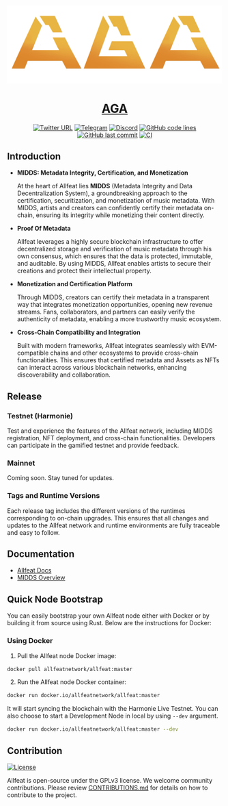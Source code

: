 <div align="center">

![logo](docs/aga-banner.png)

# [AGA](https://aga.network)

[![Twitter URL](https://img.shields.io/twitter/follow/Allfeat_music?style=social)](https://twitter.com/Allfeat_music) [![Telegram](https://img.shields.io/endpoint?color=neon&style=flat-square&url=https%3A%2F%2Ftg.sumanjay.workers.dev%2FAllfeat_music)](https://t.me/Allfeat_fndn) [![Discord](https://img.shields.io/badge/Discord-gray?logo=discord)](https://allfeat.discord.com)
[![GitHub code lines](https://tokei.rs/b1/github/allfeat/allfeat)](https://github.com/allfeat/allfeat) [![GitHub last commit](https://img.shields.io/github/last-commit/allfeat/allfeat?color=red&style=plastic)](https://github.com/allfeat/allfeat) [![CI](https://github.com/allfeat/allfeat/actions/workflows/checks.yml/badge.svg)](https://github.com/allfeat/allfeat/actions/workflows/checks.yml/badge.svg)
</div>

</div>

## Introduction

- **MIDDS: Metadata Integrity, Certification, and Monetization**

  At the heart of Allfeat lies **MIDDS** (Metadata Integrity and Data Decentralization System), a groundbreaking approach to the certification, securitization, and monetization of music metadata. With MIDDS, artists and creators can confidently certify their metadata on-chain, ensuring its integrity while monetizing their content directly.

- **Proof Of Metadata**

  Allfeat leverages a highly secure blockchain infrastructure to offer decentralized storage and verification of music metadata through his own consensus, which ensures that the data is protected, immutable, and auditable. By using MIDDS, Allfeat enables artists to secure their creations and protect their intellectual property.

- **Monetization and Certification Platform**

  Through MIDDS, creators can certify their metadata in a transparent way that integrates monetization opportunities, opening new revenue streams. Fans, collaborators, and partners can easily verify the authenticity of metadata, enabling a more trustworthy music ecosystem.

- **Cross-Chain Compatibility and Integration**

  Built with modern frameworks, Allfeat integrates seamlessly with EVM-compatible chains and other ecosystems to provide cross-chain functionalities. This ensures that certified metadata and Assets as NFTs can interact across various blockchain networks, enhancing discoverability and collaboration.

## Release

### Testnet (Harmonie)

Test and experience the features of the Allfeat network, including MIDDS registration, NFT deployment, and cross-chain functionalities. Developers can participate in the gamified testnet and provide feedback.

### Mainnet

Coming soon. Stay tuned for updates.

### Tags and Runtime Versions

Each release tag includes the different versions of the runtimes corresponding to on-chain upgrades. This ensures that all changes and updates to the Allfeat network and runtime environments are fully traceable and easy to follow.

## Documentation

- [Allfeat Docs](https://docs.allfeat.com)
- [MIDDS Overview](https://docs.allfeat.com/features/midds/)

## Quick Node Bootstrap

You can easily bootstrap your own Allfeat node either with Docker or by building it from source using Rust. Below are the instructions for Docker:

### Using Docker

1. Pull the Allfeat node Docker image:

```bash
docker pull allfeatnetwork/allfeat:master
```

2. Run the Allfeat node Docker container:

```bash
docker run docker.io/allfeatnetwork/allfeat:master
```

It will start syncing the blockchain with the Harmonie Live Testnet.
You can also choose to start a Development Node in local by using `--dev` argument.

```bash
docker run docker.io/allfeatnetwork/allfeat:master --dev
```

## Contribution

[![License](https://img.shields.io/badge/License-GPLv3-blue.svg)](https://www.gnu.org/licenses/gpl-3.0)

Allfeat is open-source under the GPLv3 license. We welcome community contributions. Please review [CONTRIBUTIONS.md](doc/CONTRIBUTIONS.md) for details on how to contribute to the project.
